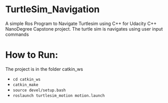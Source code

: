# TurtleSim_Navigation
  A simple Ros Program to Navigate Turtlesim using C++ for Udacity C++ NanoDegree Capstone project. The turtle sim is navigates using user input commands

# How to Run:
The project is in the folder catkin_ws
* `cd catkin_ws`
* `catkin_make`
* `source devel/setup.bash`
* `roslaunch turtlesim_motion motion.launch`


